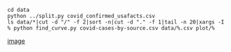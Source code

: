 ```
cd data
python ../split.py covid_confirmed_usafacts.csv
ls data/*|cut -d "/" -f 2|sort -n|cut -d "." -f 1|tail -n 20|xargs -I % python find_curve.py covid-cases-by-source.csv data/%.csv plot/%
```


[image](plot/1234_nassau_county_NY.png)
